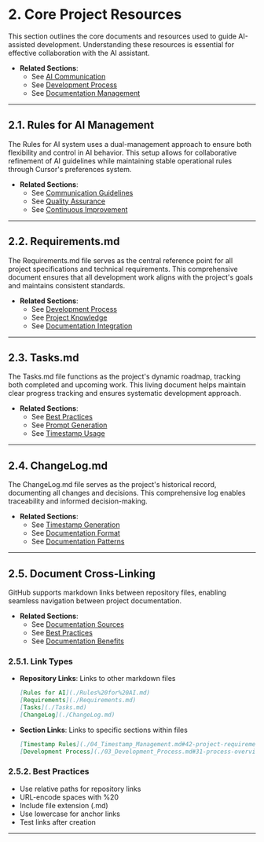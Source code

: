 # 2. Core Project Resources

This section outlines the core documents and resources used to guide AI-assisted development. Understanding these resources is essential for effective collaboration with the AI assistant.

- **Related Sections**:
  - See [AI Communication](./05_AI_Interaction.md#51-communication-best-practices)
  - See [Development Process](./03_Development_Process.md#31-process-overview)
  - See [Documentation Management](./06_Documentation_Management.md#61-documentation-sources)

---

## 2.1. Rules for AI Management

The Rules for AI system uses a dual-management approach to ensure both flexibility and control in AI behavior. This setup allows for collaborative refinement of AI guidelines while maintaining stable operational rules through Cursor's preferences system.

- **Related Sections**:
  - See [Communication Guidelines](./05_AI_Interaction.md#51-communication-best-practices)
  - See [Quality Assurance](./03_Development_Process.md#33-quality-assurance)
  - See [Continuous Improvement](./07_Self_Evaluation.md#71-purpose-and-benefits)

---

## 2.2. Requirements.md

The Requirements.md file serves as the central reference point for all project specifications and technical requirements. This comprehensive document ensures that all development work aligns with the project's goals and maintains consistent standards.

- **Related Sections**:
  - See [Development Process](./03_Development_Process.md#31-process-overview)
  - See [Project Knowledge](./05_AI_Interaction.md#52-session-management)
  - See [Documentation Integration](./06_Documentation_Management.md#62-documentation-integration)

---

## 2.3. Tasks.md

The Tasks.md file functions as the project's dynamic roadmap, tracking both completed and upcoming work. This living document helps maintain clear progress tracking and ensures systematic development approach.

- **Related Sections**:
  - See [Best Practices](./03_Development_Process.md#32-best-practices)
  - See [Prompt Generation](./05_AI_Interaction.md#53-prompt-generation)
  - See [Timestamp Usage](./04_Timestamp_Management.md#44-user-prompting-and-reminders)

---

## 2.4. ChangeLog.md

The ChangeLog.md file serves as the project's historical record, documenting all changes and decisions. This comprehensive log enables traceability and informed decision-making.

- **Related Sections**:
  - See [Timestamp Generation](./04_Timestamp_Management.md#41-timestamp-generation-and-retrieval)
  - See [Documentation Format](./07_Self_Evaluation.md#72-self-evaluation-documentation)
  - See [Documentation Patterns](./06_Documentation_Management.md#63-documentation-usage-patterns)

---

## 2.5. Document Cross-Linking

GitHub supports markdown links between repository files, enabling seamless navigation between project documentation.

- **Related Sections**:
  - See [Documentation Sources](./06_Documentation_Management.md#61-documentation-sources)
  - See [Best Practices](./03_Development_Process.md#32-best-practices)
  - See [Documentation Benefits](./08_Benefits_and_Outcomes.md#822-documentation-benefits)

### 2.5.1. Link Types
- **Repository Links**: Links to other markdown files
  ```markdown
  [Rules for AI](./Rules%20for%20AI.md)
  [Requirements](./Requirements.md)
  [Tasks](./Tasks.md)
  [ChangeLog](./ChangeLog.md)
  ```

- **Section Links**: Links to specific sections within files
  ```markdown
  [Timestamp Rules](./04_Timestamp_Management.md#42-project-requirements)
  [Development Process](./03_Development_Process.md#31-process-overview)
  ```

### 2.5.2. Best Practices
- Use relative paths for repository links
- URL-encode spaces with %20
- Include file extension (.md)
- Use lowercase for anchor links
- Test links after creation

--- 